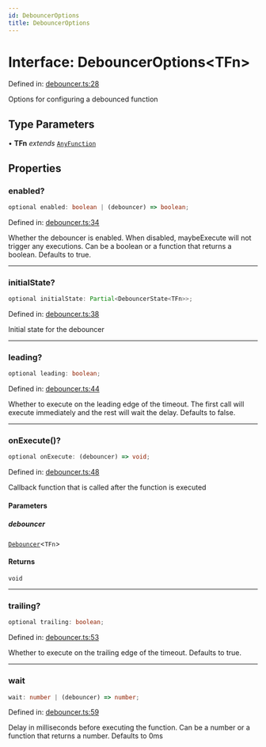 ```yaml
---
id: DebouncerOptions
title: DebouncerOptions
---
```


<!-- DO NOT EDIT: this page is autogenerated from the type comments -->

# Interface: DebouncerOptions\<TFn\>

Defined in: [debouncer.ts:28](https://github.com/TanStack/pacer/blob/main/packages/pacer/src/debouncer.ts#L28)

Options for configuring a debounced function

## Type Parameters

• **TFn** *extends* [`AnyFunction`](../../type-aliases/anyfunction.md)

## Properties

### enabled?

```ts
optional enabled: boolean | (debouncer) => boolean;
```

Defined in: [debouncer.ts:34](https://github.com/TanStack/pacer/blob/main/packages/pacer/src/debouncer.ts#L34)

Whether the debouncer is enabled. When disabled, maybeExecute will not trigger any executions.
Can be a boolean or a function that returns a boolean.
Defaults to true.

***

### initialState?

```ts
optional initialState: Partial<DebouncerState<TFn>>;
```

Defined in: [debouncer.ts:38](https://github.com/TanStack/pacer/blob/main/packages/pacer/src/debouncer.ts#L38)

Initial state for the debouncer

***

### leading?

```ts
optional leading: boolean;
```

Defined in: [debouncer.ts:44](https://github.com/TanStack/pacer/blob/main/packages/pacer/src/debouncer.ts#L44)

Whether to execute on the leading edge of the timeout.
The first call will execute immediately and the rest will wait the delay.
Defaults to false.

***

### onExecute()?

```ts
optional onExecute: (debouncer) => void;
```

Defined in: [debouncer.ts:48](https://github.com/TanStack/pacer/blob/main/packages/pacer/src/debouncer.ts#L48)

Callback function that is called after the function is executed

#### Parameters

##### debouncer

[`Debouncer`](../../classes/debouncer.md)\<`TFn`\>

#### Returns

`void`

***

### trailing?

```ts
optional trailing: boolean;
```

Defined in: [debouncer.ts:53](https://github.com/TanStack/pacer/blob/main/packages/pacer/src/debouncer.ts#L53)

Whether to execute on the trailing edge of the timeout.
Defaults to true.

***

### wait

```ts
wait: number | (debouncer) => number;
```

Defined in: [debouncer.ts:59](https://github.com/TanStack/pacer/blob/main/packages/pacer/src/debouncer.ts#L59)

Delay in milliseconds before executing the function.
Can be a number or a function that returns a number.
Defaults to 0ms
